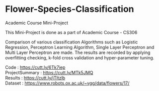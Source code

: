 # Flower-Species-Classification
Academic Course Mini-Project 

This Mini-Project is done as a part of Academic Course - CS306

Comparison of various classification Algorithms such as Logistic Regression, Perceptron Learning Algorithm, Single Layer Perceptron and Multi Layer Perceptron are made.
The results are recorded by applying overfitting checking, k-fold cross validation and hyper-parameter tuning.

Code              : https://cutt.ly/6Tk7iep	 <br />
ProjectSummary    : https://cutt.ly/MTk5JMQ	 <br />
Results           : https://cutt.ly/jTltzlb  <br />
Dataset           : https://www.robots.ox.ac.uk/~vgg/data/flowers/17/  <br />



